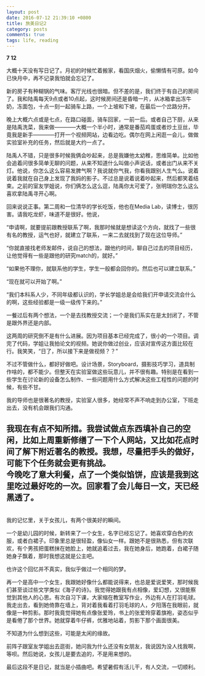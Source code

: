 ```yaml
---
layout: post
date: 2016-07-12 21:39:10 +0800
title: 旅美日记2
category: posts
comments: true
tags: life, reading
---
```


<strong>7 12</strong>

大概十天没有写日记了。月初的时候忙着搬家，看国庆烟火，偷懒情有可原。如今已快月中，再不记录我怕就会忘记了。

新的房子有种糊锅的气味。客厅光线也很暗。但不差的是，我们终于有自己的房间了。我和陆禹每天9点或者10点起，这时候房间还是昏暗一片，从冰箱拿出冻牛奶，冻面包，十点一刻一起骑车上路，一个上坡和下坡，在最后一个岔路分开。

晚上大概六点或是七点，在路口碰面，骑车回家，一前一后。或者自己下厨，从来是陆禹洗菜，我来做————大概一个半小时，通常是番茄鸡蛋或者炒土豆丝，毕竟我是新手————打开一个视频网站，边看边吃。偶尔在网上闲逛一会儿，做做实验室补充的任务，然后就是大约一点了。

陆禹人不错，只是很多时候我俩会吵起来，总是我嫌他太幼稚，思维简单。比如他会追着问很多简单无聊的问题，从来不知道什么叫做小声说话，或者出门从来不关灯。他说，你怎么这么容易发脾气啊？我说就你气我，你看我跟别人生气么。说着说着我就在自己身上发现了我妈的影子。不过总是说着说着吵起来，然后都笑着结束。之前的室友学姐说，你们俩怎么这么逗，陆禹你太可爱了，张明瑞你怎么这么喜欢拿陆禹寻开心啊。

回来说说正事。第二周和一位清华的学长吃饭，他也在Media Lab，读博士，很厉害。请我吃龙虾，味道不是很好。他说，

“申请啊，就要提前跟教授联系了啊，我那时候就是想读这个方向，就找了一些很有名的教授，运气也好，就建立了联系，一来二去就找到了现在这位导师。”

“你就直接找老师发邮件，说自己的想法，跟他约时间，聊自己过去的项目经历，让他觉得有一些是跟他的研究match的，就好。”

“如果他不理你，就联系他的学生，学生一般都会回你的。然后也可以建立联系。”

“现在就可以开始了啊。”

“我们本科系人少，不同年级都认识的，学长学姐总是会给我们开申请交流会什么的啊，这些经验都是一级一级传下来的。”

一餐过后有两个想法，一个是去找教授交流；一个是我们系实在是太封闭了，不管是跟外界还是内部。

这两周的研究倒不是有什么进展。因为项目基本已经完成了，很小的一个项目。调完了代码，学姐让我拍论文的视频。她说你做过创业，应该对宣传这方面比较在行。我笑笑，“日了，所以接下来是做视频？？”

不过不管做什么，都好好做吧。设计场景，Storyboard，摄影技巧学习，道具制作啥的，都不能少。但整天在实验室做这些玩意儿，并不很有趣。特别是在看到一些学生在讨论新的设备怎么制作、一些问题用什么方式解决这些工程性的问题的时候，有些不甘。

我的导师也是很著名的教授，实验室人很多，她经常不声不响走到办公室，下班走出去，没有机会跟我们沟通。

我现在有点不知所措。我尝试做点东西填补自己的空闲，比如上周重新修缮了一下个人网站，又比如花点时间了解下附近著名的教授。我想，尽量把手头的做好，可能下个任务就会更有挑战。
<br>
今晚吃了意大利餐，点了一个类似馅饼，应该是我到这里吃过最好吃的一次。回家看了会儿每日一文，天已经黑透了。
<br>
---
<br>
我的记忆里，关于女孩儿，有两个很美好的瞬间。

一个是幼儿园的时候，新转来了一个女生，名字已经忘记了。她喜欢穿白色的衣服，或者白裙子。印象里总是很轻盈，像仙女一样。跟她不是很熟悉，但有次联欢，有个男孩把蛋糕抹在她脸上，她就追着过去，我在她身后，她跑着，白裙子随她身子飘着，那时我想这就是公主吧。

也许这个回忆并不真实，我似乎做过一个相同的梦。

再一个是高中一个女生，我跟她好像什么都能说得来，也总是爱说爱笑，那时候我们甚至谈过些文学类似《海子的诗》。我觉得她跟我有点相像，爱幻想，又很能察觉到其他人的心思。有次自习下课，大家缩在教室写作业，外边有人在打羽毛球。我走出去，看到她倚靠在墙上，背对着我看着打羽毛球的人，夕阳落在我眼前，就像是一种剪影。那时我竟觉得她有点像张爱玲，书上的张爱玲穿着旗袍，姿态似乎是看倦了那个世界。她就穿着牛仔裤，优雅地站着，剪影下那个画面很美。

不知道为什么想到这些，可能是太闲的缘故。

前阵子跟室友学姐出去逛街，她问我为什么还没有女朋友，我说因为没人找我啊，等呗。然后她说，女孩儿是要去追的，不是用来想的。

最后这段不是日记，就当是小插曲吧。希望暑假有活儿干，有人交流，一切顺利。
